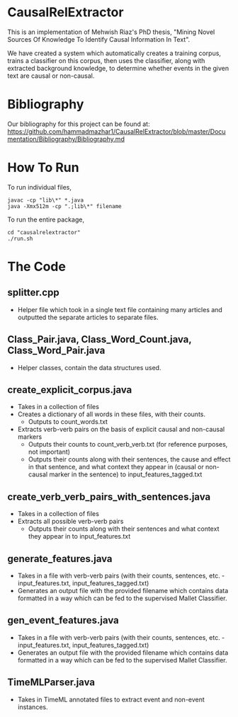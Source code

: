 CausalRelExtractor
==================

This is an implementation of Mehwish Riaz's PhD thesis, "Mining Novel Sources Of Knowledge To Identify Causal
Information In Text". 

We have created a system which automatically creates a training corpus, trains a classifier on this corpus, then uses the classifier, along with extracted background knowledge, to determine whether events in the given text are causal or non-causal.

Bibliography
============

Our bibliography for this project can be found at: https://github.com/hammadmazhar1/CausalRelExtractor/blob/master/Documentation/Bibliography/Bibliography.md

How To Run
==========

To run individual files,
	
	javac -cp "lib\*" *.java
	java -Xmx512m -cp ".;lib\*" filename

To run the entire package,

	cd "causalrelextractor"
	./run.sh

The Code
========

splitter.cpp
------------
* Helper file which took in a single text file containing many articles and outputted the separate articles to separate files.

Class_Pair.java, Class_Word_Count.java, Class_Word_Pair.java
------------------------------------------------------------
* Helper classes, contain the data structures used.

create_explicit_corpus.java
---------------------------
* Takes in a collection of files
* Creates a dictionary of all words in these files, with their counts.
	* Outputs to count_words.txt
* Extracts verb-verb pairs on the basis of explicit causal and non-causal markers
	* Outputs their counts to count_verb_verb.txt (for reference purposes, not important)
	* Outputs their counts along with their sentences, the cause and effect in that sentence, and what context they appear in (causal or non-causal marker in the sentence) to input_features_tagged.txt

create_verb_verb_pairs_with_sentences.java
------------------------------------------
* Takes in a collection of files
* Extracts all possible verb-verb pairs
	* Outputs their counts along with their sentences and what context they appear in to input_features.txt

generate_features.java
----------------------
* Takes in a file with verb-verb pairs (with their counts, sentences, etc. - input_features.txt, input_features_tagged.txt)
* Generates an output file with the provided filename which contains data formatted in a way which can be fed to the supervised Mallet Classifier.

gen_event_features.java
-----------------------
* Takes in a file with verb-verb pairs (with their counts, sentences, etc. - input_features.txt, input_features_tagged.txt)
* Generates an output file with the provided filename which contains data formatted in a way which can be fed to the supervised Mallet Classifier.

TimeMLParser.java
-----------------
* Takes in TimeML annotated files to extract event and non-event instances.